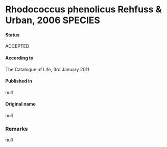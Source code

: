 # Rhodococcus phenolicus Rehfuss & Urban, 2006 SPECIES

#### Status
ACCEPTED

#### According to
The Catalogue of Life, 3rd January 2011

#### Published in
null

#### Original name
null

### Remarks
null